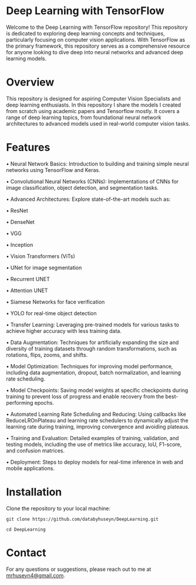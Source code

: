 # Deep Learning with TensorFlow
Welcome to the Deep Learning with TensorFlow repository! This repository is dedicated to exploring deep learning concepts and techniques, particularly focusing on computer vision applications. With TensorFlow as the primary framework, this repository serves as a comprehensive resource for anyone looking to dive deep into neural networks and advanced deep learning models.

# Overview
This repository is designed for aspiring Computer Vision Specialists and deep learning enthusiasts. In this repository I share the models I created from scratch using academic papers and Tensorflow mostly. It covers a range of deep learning topics, from foundational neural network architectures to advanced models used in real-world computer vision tasks.

# Features
• Neural Network Basics: Introduction to building and training simple neural networks using TensorFlow and Keras.

• Convolutional Neural Networks (CNNs): Implementations of CNNs for image classification, object detection, and segmentation tasks.

• Advanced Architectures: Explore state-of-the-art models such as:

  • ResNet

  • DenseNet
  
  • VGG
  
  • Inception
  
  • Vision Transformers (ViTs)
  
  • UNet for image segmentation
  
  • Recurrent UNET
  
  • Attention UNET
  
  • Siamese Networks for face verification
  
  • YOLO for real-time object detection
  
  • Transfer Learning: Leveraging pre-trained models for various tasks to achieve higher accuracy with less training data.
  
  • Data Augmentation: Techniques for artificially expanding the size and diversity of training datasets through random transformations, such as rotations, flips, zooms, and shifts.
  
  • Model Optimization: Techniques for improving model performance, including data augmentation, dropout, batch normalization, and learning rate scheduling.
  
  • Model Checkpoints: Saving model weights at specific checkpoints during training to prevent loss of progress and enable recovery from the best-performing epochs.
  
  • Automated Learning Rate Scheduling and Reducing: Using callbacks like ReduceLROnPlateau and learning rate schedulers to dynamically adjust the learning rate during training, improving convergence and avoiding plateaus.
  
  • Training and Evaluation: Detailed examples of training, validation, and testing models, including the use of metrics like accuracy, IoU, F1-score, and confusion matrices.
  
  • Deployment: Steps to deploy models for real-time inference in web and mobile applications.


# Installation
Clone the repository to your local machine:

```git clone https://github.com/databyhuseyn/DeepLearning.git```

```cd DeepLearning```

# Contact
For any questions or suggestions, please reach out to me at mrhuseyn4@gmail.com.



